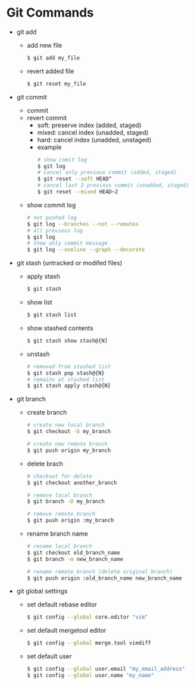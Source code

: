 # Git Commands
* git add
    - add new file
        ``` bash
        $ git add my_file
        ```
    - revert added file
        ``` bash
        $ git reset my_file
        ```
* git commit
    - commit 
    - revert commit
        - soft: preserve index (added, staged)
        - mixed: cancel index (unadded, staged)
        - hard: cancel index (unadded, unstaged)
        - example
            ``` bash
            # show comit log
            $ git log
            # cancel only previous commit (added, staged)
            $ git reset --soft HEAD^
            # cancel last 2 previous commit (unadded, staged)
            $ git reset --mixed HEAD~2
            ```
    - show commit log
        ``` bash
        # not pushed log
        $ git log --branches --not --remotes
        # all previous log
        $ git log
        # show only commit message
        $ git log --oneline --graph --decorate
        ```

* git stash (untracked or modifed files)  
    - apply stash 
        ``` bash
        $ git stash
        ```
    - show list
        ``` bash
        $ git stash list
        ```
    - show stashed contents
        ``` bash
        $ git stash show stash@{N]
        ```
    - unstash
        ``` bash
        # removed from stashed list 
        $ git stash pop stash@{N}
        # remains at stashed list
        $ git stash apply stash@{N}
        ```

* git branch
    - create branch
        ``` bash
        # create new local branch
        $ git checkout -b my_branch

        # create new remote branch
        $ git push origin my_branch
        ```
    - delete brach
        ``` bash
        # checkout for delete
        $ git checkout another_branch

        # remove local branch
        $ git branch -D my_branch

        # remove remote branch
        $ git push origin :my_branch
        ```
    - rename branch name
        ``` bash
        # rename local branch
        $ git checkout old_branch_name
        $ git branch -m new_branch_name

        # rename remote branch (delete original branch)
        $ git push origin :old_branch_name new_branch_name
        ```

* git global settings
    - set default rebase editor
        ``` bash
        $ git config --global core.editor "vim"
        ```
    - set default mergetool editor
        ``` bash
        $ git config --global merge.tool vimdiff
        ```
    - set default user
        ``` bash
        $ git config --global user.email "my_email_address"
        $ git config --global user.name "my_name"
        ```
